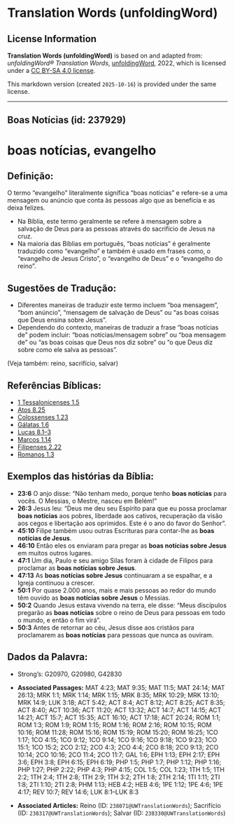 # Translation Words (unfoldingWord)

## License Information

**Translation Words (unfoldingWord)** is based on and adapted from: _unfoldingWord® Translation Words_, [unfoldingWord](https://unfoldingword.org/utw), 2022, which is licensed under a [CC BY-SA 4.0 license](https://creativecommons.org/licenses/by-sa/4.0/legalcode.en).

This markdown version (created `2025-10-16`) is provided under the same license.



--------------------------------

## Boas Notícias (id: 237929)

boas notícias, evangelho
========================

Definição:
----------

O termo “evangelho” literalmente significa “boas notícias” e refere\-se a uma mensagem ou anúncio que conta às pessoas algo que as beneficia e as deixa felizes.

* Na Bíblia, este termo geralmente se refere à mensagem sobre a salvação de Deus para as pessoas através do sacrifício de Jesus na cruz.
* Na maioria das Bíblias em português, “boas notícias” é geralmente traduzido como “evangelho” e também é usado em frases como, o “evangelho de Jesus Cristo”, o “evangelho de Deus” e o “evangelho do reino”.

Sugestões de Tradução:
----------------------

* Diferentes maneiras de traduzir este termo incluem “boa mensagem”, “bom anúncio”, “mensagem de salvação de Deus” ou “as boas coisas que Deus ensina sobre Jesus”.
* Dependendo do contexto, maneiras de traduzir a frase “boas notícias de” podem incluir: “boas notícias/mensagem sobre” ou “boa mensagem de” ou “as boas coisas que Deus nos diz sobre” ou “o que Deus diz sobre como ele salva as pessoas”.

(Veja também: reino, sacrifício, salvar)

Referências Bíblicas:
---------------------

* [1 Tessalonicenses 1\.5](https://ref.ly/1Thess1:5)
* [Atos 8\.25](https://ref.ly/Acts8:25)
* [Colossenses 1\.23](https://ref.ly/Col1:23)
* [Gálatas 1\.6](https://ref.ly/Gal1:6)
* [Lucas 8\.1–3](https://ref.ly/Luke8:1-Luke8:3)
* [Marcos 1\.14](https://ref.ly/Mark1:14)
* [Filipenses 2\.22](https://ref.ly/Phil2:22)
* [Romanos 1\.3](https://ref.ly/Rom1:3)

Exemplos das histórias da Bíblia:
---------------------------------

* **23:6** O anjo disse: “Não tenham medo, porque tenho **boas notícias** para vocês. O Messias, o Mestre, nasceu em Belém!”
* **26:3** Jesus leu: “Deus me deu seu Espírito para que eu possa proclamar **boas notícias** aos pobres, liberdade aos cativos, recuperação da visão aos cegos e libertação aos oprimidos. Este é o ano do favor do Senhor”.
* **45:10** Filipe também usou outras Escrituras para contar\-lhe as **boas notícias de Jesus**.
* **46:10** Então eles os enviaram para pregar as **boas notícias sobre Jesus** em muitos outros lugares.
* **47:1** Um dia, Paulo e seu amigo Silas foram à cidade de Filipos para proclamar as **boas notícias sobre Jesus**.
* **47:13** As **boas notícias sobre Jesus** continuaram a se espalhar, e a Igreja continuou a crescer.
* **50:1** Por quase 2\.000 anos, mais e mais pessoas ao redor do mundo têm ouvido as **boas notícias sobre Jesus** o Messias.
* **50:2** Quando Jesus estava vivendo na terra, ele disse: “Meus discípulos pregarão as **boas notícias** sobre o reino de Deus para pessoas em todo o mundo, e então o fim virá”.
* **50:3** Antes de retornar ao céu, Jesus disse aos cristãos para proclamarem as **boas notícias** para pessoas que nunca as ouviram.

Dados da Palavra:
-----------------

* Strong’s: G20970, G20980, G42830

* **Associated Passages:** MAT 4:23; MAT 9:35; MAT 11:5; MAT 24:14; MAT 26:13; MRK 1:1; MRK 1:14; MRK 1:15; MRK 8:35; MRK 10:29; MRK 13:10; MRK 14:9; LUK 3:18; ACT 5:42; ACT 8:4; ACT 8:12; ACT 8:25; ACT 8:35; ACT 8:40; ACT 10:36; ACT 11:20; ACT 13:32; ACT 14:7; ACT 14:15; ACT 14:21; ACT 15:7; ACT 15:35; ACT 16:10; ACT 17:18; ACT 20:24; ROM 1:1; ROM 1:3; ROM 1:9; ROM 1:15; ROM 1:16; ROM 2:16; ROM 10:15; ROM 10:16; ROM 11:28; ROM 15:16; ROM 15:19; ROM 15:20; ROM 16:25; 1CO 1:17; 1CO 4:15; 1CO 9:12; 1CO 9:14; 1CO 9:16; 1CO 9:18; 1CO 9:23; 1CO 15:1; 1CO 15:2; 2CO 2:12; 2CO 4:3; 2CO 4:4; 2CO 8:18; 2CO 9:13; 2CO 10:14; 2CO 10:16; 2CO 11:4; 2CO 11:7; GAL 1:6; EPH 1:13; EPH 2:17; EPH 3:6; EPH 3:8; EPH 6:15; EPH 6:19; PHP 1:5; PHP 1:7; PHP 1:12; PHP 1:16; PHP 1:27; PHP 2:22; PHP 4:3; PHP 4:15; COL 1:5; COL 1:23; 1TH 1:5; 1TH 2:2; 1TH 2:4; 1TH 2:8; 1TH 2:9; 1TH 3:2; 2TH 1:8; 2TH 2:14; 1TI 1:11; 2TI 1:8; 2TI 1:10; 2TI 2:8; PHM 1:13; HEB 4:2; HEB 4:6; 1PE 1:12; 1PE 4:6; 1PE 4:17; REV 10:7; REV 14:6; LUK 8:1–LUK 8:3
* **Associated Articles:** Reino (ID: `238071@UWTranslationWords`); Sacrifício (ID: `238317@UWTranslationWords`); Salvar (ID: `238330@UWTranslationWords`)

